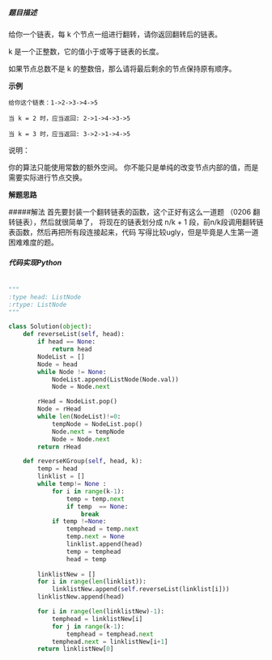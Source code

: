##### 题目描述

给你一个链表，每 k 个节点一组进行翻转，请你返回翻转后的链表。

k 是一个正整数，它的值小于或等于链表的长度。

如果节点总数不是 k 的整数倍，那么请将最后剩余的节点保持原有顺序。

**示例**

```
给你这个链表：1->2->3->4->5

当 k = 2 时，应当返回: 2->1->4->3->5

当 k = 3 时，应当返回: 3->2->1->4->5
```

说明：

你的算法只能使用常数的额外空间。
你不能只是单纯的改变节点内部的值，而是需要实际进行节点交换。


**解题思路**

#####解法
首先要封装一个翻转链表的函数，这个正好有这么一道题 （0206 翻转链表），然后就很简单了，
将现在的链表划分成 n/k + 1 段，前n/k段调用翻转链表函数，然后再把所有段连接起来，代码
写得比较ugly，但是毕竟是人生第一道困难难度的题。




##### 代码实现Python

```Python

"""
:type head: ListNode
:rtype: ListNode
"""

class Solution(object):
    def reverseList(self, head):
        if head == None:
            return head
        NodeList = []
        Node = head
        while Node != None:
            NodeList.append(ListNode(Node.val))
            Node = Node.next

        rHead = NodeList.pop()
        Node = rHead
        while len(NodeList)!=0:
            tempNode = NodeList.pop()
            Node.next = tempNode
            Node = Node.next
        return rHead

    def reverseKGroup(self, head, k):
        temp = head 
        linklist = []
        while temp!= None :
            for i in range(k-1):
                temp = temp.next
                if temp  == None:
                    break
            if temp !=None:
                temphead = temp.next
                temp.next = None
                linklist.append(head)
                temp = temphead
                head = temp
        
        linklistNew = []
        for i in range(len(linklist)):
            linklistNew.append(self.reverseList(linklist[i]))
        linklistNew.append(head)

        for i in range(len(linklistNew)-1):
            temphead = linklistNew[i]
            for j in range(k-1):
                temphead = temphead.next
            temphead.next = linklistNew[i+1]
        return linklistNew[0]
```


